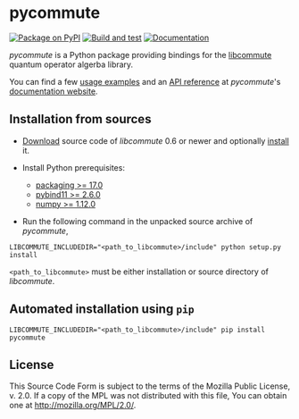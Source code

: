 # pycommute

[![Package on PyPI](https://img.shields.io/pypi/v/pycommute.svg)](
https://pypi.org/project/pycommute)
[![Build and test](https://github.com/krivenko/pycommute/actions/workflows/build-and-test.yml/badge.svg)](
https://github.com/krivenko/pycommute/actions/workflows/build-and-test.yml)
[![Documentation](https://img.shields.io/badge/docs-GitHub%20Pages-red)](
https://krivenko.github.io/pycommute)

*pycommute* is a Python package providing bindings for the
[libcommute](https://github.com/krivenko/libcommute) quantum operator algerba
library.

You can find a few
[usage examples](https://krivenko.github.io/pycommute/examples.html) and an
[API reference](https://krivenko.github.io/pycommute/reference.html) at
*pycommute*'s [documentation website](https://krivenko.github.io/pycommute/).

Installation from sources
-------------------------

* [Download](https://github.com/krivenko/libcommute/releases) source code of
  *libcommute* 0.6 or newer and optionally
  [install](https://krivenko.github.io/libcommute/installation.html) it.

* Install Python prerequisites:

  - [packaging >= 17.0](https://pypi.org/project/packaging/)
  - [pybind11 >= 2.6.0](https://pypi.org/project/pybind11/)
  - [numpy >= 1.12.0](https://pypi.org/project/numpy/)

* Run the following command in the unpacked source archive of *pycommute*,

```
LIBCOMMUTE_INCLUDEDIR="<path_to_libcommute>/include" python setup.py install
```

``<path_to_libcommute>`` must be either installation or source directory of
*libcommute*.

Automated installation using ``pip``
------------------------------------

```
LIBCOMMUTE_INCLUDEDIR="<path_to_libcommute>/include" pip install pycommute
```

License
-------

This Source Code Form is subject to the terms of the Mozilla Public
License, v. 2.0. If a copy of the MPL was not distributed with this
file, You can obtain one at http://mozilla.org/MPL/2.0/.
